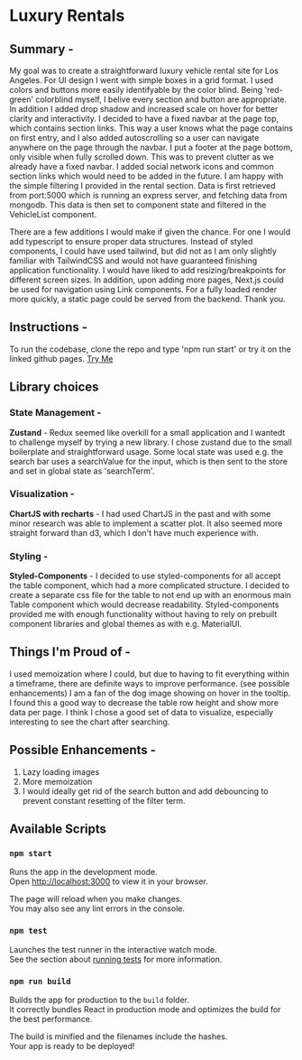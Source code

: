 # Luxury Rentals

## Summary - 
My goal was to create a straightforward luxury vehicle rental site for Los Angeles.
For UI design I went with simple boxes in a grid format. I used colors and buttons more easily identifyable by the color blind.
Being 'red-green' colorblind myself, I belive every section and button are appropriate. In addition I added drop shadow and
increased scale on hover for better clarity and interactivity. I decided to have a fixed navbar at the page top, which contains
section links. This way a user knows what the page contains on first entry, and I also added autoscrolling so a user can navigate
anywhere on the page through the navbar. I put a footer at the page bottom, only visible when fully scrolled down. This was to
prevent clutter as we already have a fixed navbar. I added social network icons and common section links which would need to be 
added in the future. I am happy with the simple filtering I provided in the rental section. Data is first retrieved from port:5000
which is running an express server, and fetching data from mongodb. This data is then set to component state and filtered in the 
VehicleList component. 

There are a few additions I would make 
if given the chance. For one I would add typescript to ensure proper data structures. Instead of styled components, I could have used
tailwind, but did not as I am only slightly familiar with TailwindCSS and would not have guaranteed finishing application functionality.
I would have liked to add resizing/breakpoints for different screen sizes. In addition, upon adding more pages, Next.js could be used
for navigation using Link components. For a fully loaded render more quickly, a static page could be served from the backend. 
Thank you.


## Instructions - 
To run the codebase, clone the repo and type 'npm run start' or try it on the linked github pages.
[Try Me](https://danielfaro.github.io/LuxuryRentals/)

   
## Library choices

### State Management - 

**Zustand** - Redux seemed like overkill for a small application and I wantedt to challenge myself by trying a new library. I chose zustand due to the small boilerplate and straightforward usage. Some local state was used e.g. the search bar uses a searchValue for the input, which is then sent to the store and set in global state as 'searchTerm'. 

### Visualization - 

**ChartJS with recharts** - I had used ChartJS in the past and with some minor research was able to implement a scatter plot. It also seemed more straight forward than d3, which I don't have much experience with.

### Styling - 

**Styled-Components** - I decided to use styled-components for all accept the table component,
which had a more complicated structure. I decided to create a separate css file for the table to 
not end up with an enormous main Table component which would decrease readability. Styled-components
provided me with enough functionality without having to rely on prebuilt component libraries and global themes as with e.g. MaterialUI.

## Things I'm Proud of - 
I used memoization where I could, but due to having to fit everything within a timeframe, there are definite ways to improve performance. (see possible enhancements)
I am a fan of the dog image showing on hover in the tooltip. I found this a good way to decrease the table row height and show more data per page.
I think I chose a good set of data to visualize, especially interesting to see the chart after searching.

## Possible Enhancements - 
 
1. Lazy loading images
2. More memoization
3. I would ideally get rid of the search button and add debouncing to prevent constant resetting of the filter term.



## Available Scripts

### `npm start`

Runs the app in the development mode.\
Open [http://localhost:3000](http://localhost:3000) to view it in your browser.


The page will reload when you make changes.\
You may also see any lint errors in the console.

### `npm test`

Launches the test runner in the interactive watch mode.\
See the section about [running tests](https://facebook.github.io/create-react-app/docs/running-tests) for more information.

### `npm run build`

Builds the app for production to the `build` folder.\
It correctly bundles React in production mode and optimizes the build for the best performance.

The build is minified and the filenames include the hashes.\
Your app is ready to be deployed!
